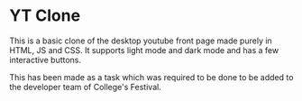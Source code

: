 # YT Clone
This is a basic clone of the desktop youtube front page made purely in HTML, JS and CSS. It supports light mode and dark mode and has a few interactive buttons.

This has been made as a task which was required to be done to be added to the developer team of College's Festival.